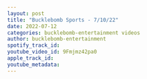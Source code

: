 ```yaml
---
layout: post
title: "Bucklebomb Sports - 7/10/22"
date: 2022-07-12
categories: bucklebomb-entertainment videos
author: bucklebomb-entertainment
spotify_track_id: 
youtube_video_id: 9Fmjmz42pa0
apple_track_id: 
youtube_metadata: 
---
```

